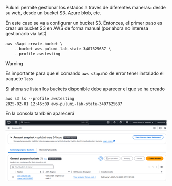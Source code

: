 Pulumi permite gestionar los estados a través de diferentes maneras: desde su web, desde un bucket S3, Azure blob, etc.

En este caso se va a configurar un bucket S3. Entonces, el primer paso es crear un bucket S3 en AWS de forma manual (por ahora no interesa gestionarlo vía IaC)

```
aws s3api create-bucket \
	--bucket aws-pulumi-lab-state-3407625687 \
	--profile awstesting
```

> [!warning]
> Es importante para que el comando `aws s3api`no de error tener instalado el paquete `less`

Si ahora se listan los buckets disponible debe aparecer el que se ha creado
```
aws s3 ls --profile awstesting  
2025-02-01 12:46:09 aws-pulumi-lab-state-3407625687
```

En la consola también aparecerá

![image-1.png](./assets/image-1.png)
